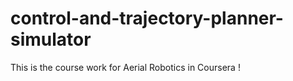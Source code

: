 # control-and-trajectory-planner-simulator
This is the course work for Aerial Robotics in Coursera ! 

